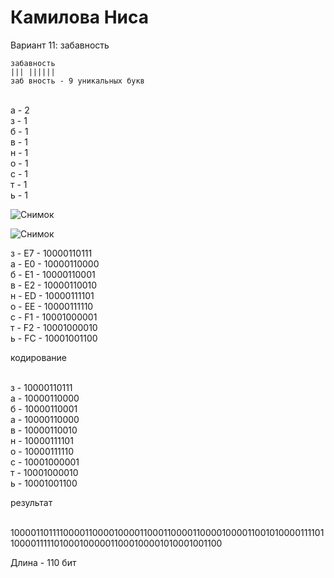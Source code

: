 <h1>Камилова Ниса</h1>
Вариант 11: забавность

```
забавность
||| ||||||
заб вность - 9 уникальных букв
```
<br>а - 2
<br>з - 1
<br>б - 1
<br>в - 1
<br>н - 1
<br>о - 1
<br>с - 1
<br>т - 1
<br>ь - 1

![Снимок](https://github.com/user-attachments/assets/e435298d-ce41-4e42-b35e-80127c2a1844)


![Снимок](https://github.com/user-attachments/assets/5b65c9c2-bd20-4795-bacb-8b5edf1e1dc4)


з - E7 - 10000110111
<br>а - E0 - 10000110000
<br>б - E1 - 10000110001
<br>в - E2 - 10000110010
<br>н - ED - 10000111101
<br>о - EE - 10000111110
<br>с - F1 - 10001000001
<br>т - F2 - 10001000010
<br>ь - FC - 10001001100

кодирование

<br>з - 10000110111
<br>а - 10000110000
<br>б - 10000110001
<br>а - 10000110000
<br>в - 10000110010
<br>н - 10000111101
<br>о - 10000111110
<br>с - 10001000001
<br>т - 10001000010
<br>ь - 10001001100

результат

<br>10000110111100001100001000011000110000110000100001100101000011110110000111110100010000011000100001010001001100

Длина - 110 бит
